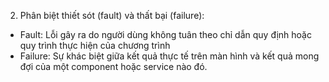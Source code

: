 2. Phân biệt thiết sót (fault) và thất bại (failure):
- Fault: Lỗi gây ra do người dùng không tuân theo chỉ dẫn quy định hoặc quy trình thực hiện của chương trình
- Failure:  Sự khác biệt giữa kết quả thực tế trên màn hình và kết quả mong đợi của một component hoặc service nào đó.

